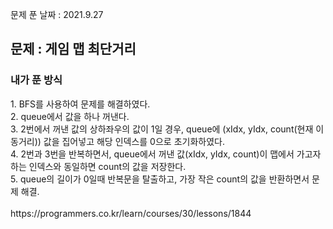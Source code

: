 문제 푼 날짜 : 2021.9.27

<h2>문제 : 게임 맵 최단거리</h2>

<h3>내가 푼 방식</h3>
<div>1. BFS를 사용하여 문제를 해결하였다.</div>
<div>2. queue에서 값을 하나 꺼낸다.</div>
<div>3. 2번에서 꺼낸 값의 상하좌우의 값이 1일 경우, queue에 (xIdx, yIdx, count(현재 이동거리)) 값을 집어넣고 해당 인덱스를 0으로 초기화하였다.</div>
<div>4. 2번과 3번을 반복하면서, queue에서 꺼낸 값(xIdx, yIdx, count)이 맵에서 가고자 하는 인덱스와 동일하면 count의 값을 저장한다.</div>
<div>5. queue의 길이가 0일때 반복문을 탈출하고, 가장 작은 count의 값을 반환하면서 문제 해결.</div>

<br>
https://programmers.co.kr/learn/courses/30/lessons/1844